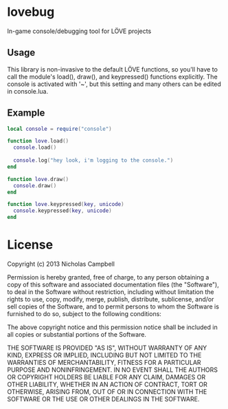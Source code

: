lovebug
=======

In-game console/debugging tool for LÖVE projects

Usage
-----

This library is non-invasive to the default LÖVE functions, so you'll have to call the module's load(), draw(), and keypressed() functions explicitly. The console is activated with '~', but this setting and many others can be edited in console.lua.

Example
-------

```lua
local console = require("console")

function love.load()
  console.load()
  
  console.log("hey look, i'm logging to the console.")
end

function love.draw()
  console.draw()
end

function love.keypressed(key, unicode)
  console.keypressed(key, unicode)
end
```

License
=======
Copyright (c) 2013 Nicholas Campbell

Permission is hereby granted, free of charge, to any person obtaining a copy
of this software and associated documentation files (the "Software"), to deal
in the Software without restriction, including without limitation the rights
to use, copy, modify, merge, publish, distribute, sublicense, and/or sell
copies of the Software, and to permit persons to whom the Software is
furnished to do so, subject to the following conditions:

The above copyright notice and this permission notice shall be included in
all copies or substantial portions of the Software.

THE SOFTWARE IS PROVIDED "AS IS", WITHOUT WARRANTY OF ANY KIND, EXPRESS OR
IMPLIED, INCLUDING BUT NOT LIMITED TO THE WARRANTIES OF MERCHANTABILITY,
FITNESS FOR A PARTICULAR PURPOSE AND NONINFRINGEMENT. IN NO EVENT SHALL THE
AUTHORS OR COPYRIGHT HOLDERS BE LIABLE FOR ANY CLAIM, DAMAGES OR OTHER
LIABILITY, WHETHER IN AN ACTION OF CONTRACT, TORT OR OTHERWISE, ARISING FROM,
OUT OF OR IN CONNECTION WITH THE SOFTWARE OR THE USE OR OTHER DEALINGS IN
THE SOFTWARE.
